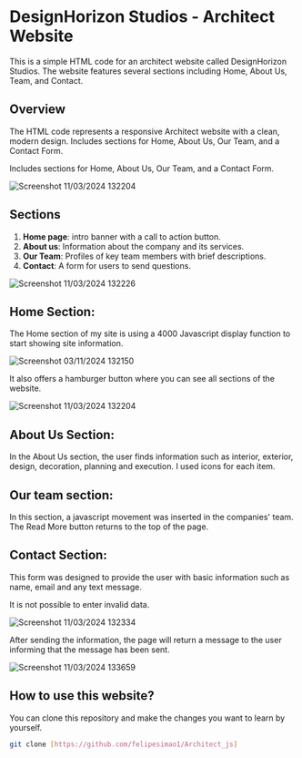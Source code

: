 # DesignHorizon Studios - Architect Website

This is a simple HTML code for an architect website called DesignHorizon Studios. The website features several sections including Home, About Us, Team, and Contact.

## Overview

The HTML code represents a responsive Architect website with a clean, modern design. Includes sections for Home, About Us, Our Team, and a Contact Form.

Includes sections for Home, About Us, Our Team, and a Contact Form.

![Screenshot 11/03/2024 132204](https://github.com/felipesimao1/Architect_js/assets/31260554/59c652df-dbe9-4316-b8ca-1296d876d356)

## Sections

1. **Home page**: intro banner with a call to action button.
2. **About us**: Information about the company and its services.
3. **Our Team**: Profiles of key team members with brief descriptions.
4. **Contact**: A form for users to send questions.

![Screenshot 11/03/2024 132226](https://github.com/felipesimao1/Architect_js/assets/31260554/31fde437-065b-4aa9-ba14-9136ec43af81)

## Home Section:

The Home section of my site is using a 4000 Javascript display function to start showing site information.

![Screenshot 03/11/2024 132150](https://github.com/felipesimao1/Architect_js/assets/31260554/a4c5b22b-bb9d-41bc-be8f-c94a6fd2f514)

It also offers a hamburger button where you can see all sections of the website.

![Screenshot 11/03/2024 132204](https://github.com/felipesimao1/Architect_js/assets/31260554/c27b5e3b-eb23-4d5f-856c-a31652b1f1d6)


## About Us Section:

In the About Us section, the user finds information such as interior, exterior, design, decoration, planning and execution.
I used icons for each item.

## Our team section:

In this section, a javascript movement was inserted in the companies' team.
The Read More button returns to the top of the page.

## Contact Section:
This form was designed to provide the user with basic information such as name, email and any text message.

It is not possible to enter invalid data.

![Screenshot 11/03/2024 132334](https://github.com/felipesimao1/Architect_js/assets/31260554/c298df32-beb3-427d-bc5f-6d7ebab519ac)

After sending the information, the page will return a message to the user informing that the message has been sent.

![Screenshot 11/03/2024 133659](https://github.com/felipesimao1/Architect_js/assets/31260554/7e9ac0eb-9cb1-4fe4-9a68-541c3ae88b84)

## How to use this website?

You can clone this repository and make the changes you want to learn by yourself.
```bash
git clone [https://github.com/felipesimao1/Architect_js]

